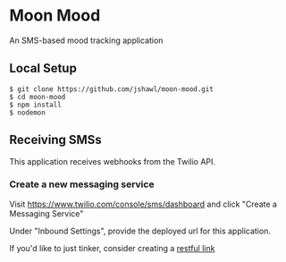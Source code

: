 # Moon Mood

An SMS-based mood tracking application

## Local Setup

```
$ git clone https://github.com/jshawl/moon-mood.git
$ cd moon-mood
$ npm install
$ nodemon
```

## Receiving SMSs

This application receives webhooks from the Twilio API.

### Create a new messaging service

Visit https://www.twilio.com/console/sms/dashboard and click "Create a Messaging Service"

Under "Inbound Settings", provide the deployed url for this application.

If you'd like to just tinker, consider creating a [restful link](http://restful.link)